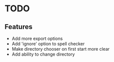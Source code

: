 # TODO
## Features
- Add more export options
- Add 'ignore' option to spell checker
- Make directory chooser on first start more clear
- Add ability to change directory
